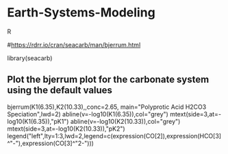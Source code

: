 # Earth-Systems-Modeling
R

#https://rdrr.io/cran/seacarb/man/bjerrum.html

library(seacarb)

## Plot the bjerrum plot for the carbonate system using the default values
bjerrum(K1(6.35),K2(10.33),,conc=2.65, main="Polyprotic Acid H2CO3 Speciation",lwd=2) 
abline(v=-log10(K1(6.35)),col="grey")
mtext(side=3,at=-log10(K1(6.35)),"pK1")
abline(v=-log10(K2(10.33)),col="grey")
mtext(side=3,at=-log10(K2(10.33)),"pK2")
legend("left",lty=1:3,lwd=2,legend=c(expression(CO[2]),expression(HCO[3]^"-"),expression(CO[3]^"2-")))
